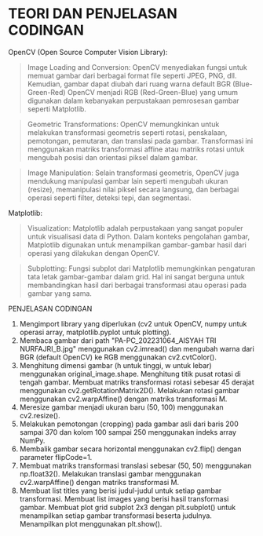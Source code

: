 
# TEORI DAN PENJELASAN CODINGAN

OpenCV (Open Source Computer Vision Library):
> Image Loading and Conversion: OpenCV menyediakan fungsi untuk memuat gambar dari berbagai format file seperti JPEG, PNG, dll. Kemudian, gambar dapat diubah dari ruang warna default BGR (Blue-Green-Red) OpenCV menjadi RGB (Red-Green-Blue) yang umum digunakan dalam kebanyakan perpustakaan pemrosesan gambar seperti Matplotlib.

> Geometric Transformations: OpenCV memungkinkan untuk melakukan transformasi geometris seperti rotasi, penskalaan, pemotongan, pemutaran, dan translasi pada gambar. Transformasi ini menggunakan matriks transformasi affine atau matriks rotasi untuk mengubah posisi dan orientasi piksel dalam gambar.

> Image Manipulation: Selain transformasi geometris, OpenCV juga mendukung manipulasi gambar lain seperti mengubah ukuran (resize), memanipulasi nilai piksel secara langsung, dan berbagai operasi seperti filter, deteksi tepi, dan segmentasi.

Matplotlib:
>Visualization: Matplotlib adalah perpustakaan yang sangat populer untuk visualisasi data di Python. Dalam konteks pengolahan gambar, Matplotlib digunakan untuk menampilkan gambar-gambar hasil dari operasi yang dilakukan dengan OpenCV.

>Subplotting: Fungsi subplot dari Matplotlib memungkinkan pengaturan tata letak gambar-gambar dalam grid. Hal ini sangat berguna untuk membandingkan hasil dari berbagai transformasi atau operasi pada gambar yang sama.

PENJELASAN CODINGAN
1. Mengimport library yang diperlukan (cv2 untuk OpenCV, numpy untuk operasi array, matplotlib.pyplot untuk plotting).
2. Membaca gambar dari path "PA-PC_202231064_AISYAH TRI NURFAJRI_B.jpg" menggunakan cv2.imread() dan mengubah warna dari BGR (default OpenCV) ke RGB menggunakan cv2.cvtColor().
3. Menghitung dimensi gambar (h untuk tinggi, w untuk lebar) menggunakan original_image.shape.
Menghitung titik pusat rotasi di tengah gambar.
Membuat matriks transformasi rotasi sebesar 45 derajat menggunakan cv2.getRotationMatrix2D().
Melakukan rotasi gambar menggunakan cv2.warpAffine() dengan matriks transformasi M.
4. Meresize gambar menjadi ukuran baru (50, 100) menggunakan cv2.resize().
5. Melakukan pemotongan (cropping) pada gambar asli dari baris 200 sampai 370 dan kolom 100 sampai 250 menggunakan indeks array NumPy.
6. Membalik gambar secara horizontal menggunakan cv2.flip() dengan parameter flipCode=1.
7. Membuat matriks transformasi translasi sebesar (50, 50) menggunakan np.float32().
Melakukan translasi gambar menggunakan cv2.warpAffine() dengan matriks transformasi M.
8. Membuat list titles yang berisi judul-judul untuk setiap gambar transformasi.
Membuat list images yang berisi hasil transformasi gambar.
Membuat plot grid subplot 2x3 dengan plt.subplot() untuk menampilkan setiap gambar transformasi beserta judulnya.
Menampilkan plot menggunakan plt.show().


